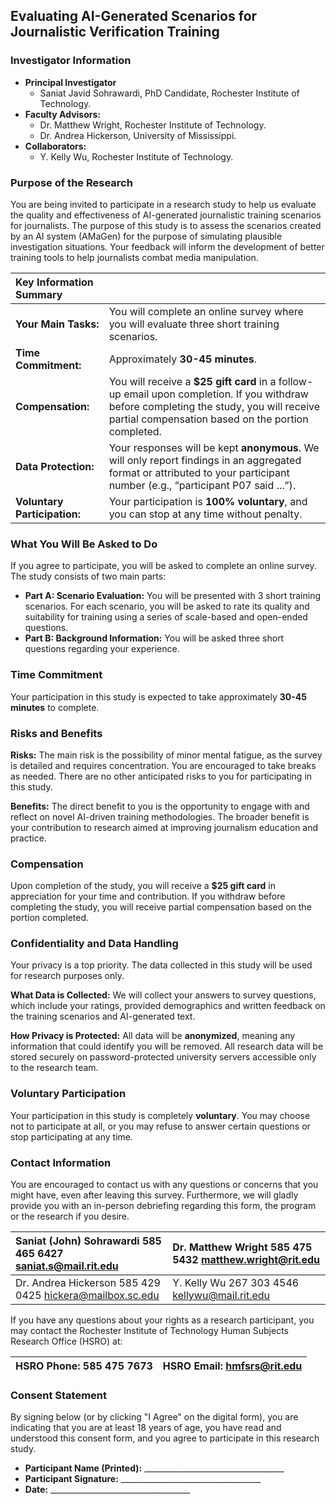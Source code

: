 ## Evaluating AI-Generated Scenarios for Journalistic Verification Training

### Investigator Information

* **Principal Investigator**  
  * Saniat Javid Sohrawardi, PhD Candidate, Rochester Institute of Technology.  
* **Faculty Advisors:**   
  * Dr. Matthew Wright, Rochester Institute of Technology.  
  * Dr. Andrea Hickerson, University of Mississippi.  
* **Collaborators:**  
  * Y. Kelly Wu, Rochester Institute of Technology.

### Purpose of the Research

You are being invited to participate in a research study to help us evaluate the quality and effectiveness of AI-generated journalistic training scenarios for journalists. The purpose of this study is to assess the scenarios created by an AI system (AMaGen) for the purpose of simulating plausible investigation situations. Your feedback will inform the development of better training tools to help journalists combat media manipulation.

| Key Information Summary |  |
| :---- | :---- |
| **Your Main Tasks:** | You will complete an online survey where you will evaluate three short training scenarios. |
| **Time Commitment:** | Approximately **30-45 minutes**. |
| **Compensation:** | You will receive a **$25 gift card** in a follow-up email upon completion. If you withdraw before completing the study, you will receive partial compensation based on the portion completed. |
| **Data Protection:** | Your responses will be kept **anonymous**. We will only report findings in an aggregated format or attributed to your participant number (e.g., “participant P07 said …”). |
| **Voluntary Participation:** | Your participation is **100% voluntary**, and you can stop at any time without penalty. |

### What You Will Be Asked to Do

If you agree to participate, you will be asked to complete an online survey. The study consists of two main parts:

* **Part A: Scenario Evaluation:** You will be presented with 3 short training scenarios. For each scenario, you will be asked to rate its quality and suitability for training using a series of scale-based and open-ended questions.  
* **Part B: Background Information:** You will be asked three short questions regarding your experience. 

### Time Commitment

Your participation in this study is expected to take approximately **30-45 minutes** to complete.

### Risks and Benefits

**Risks:** The main risk is the possibility of minor mental fatigue, as the survey is detailed and requires concentration. You are encouraged to take breaks as needed. There are no other anticipated risks to you for participating in this study.

**Benefits:** The direct benefit to you is the opportunity to engage with and reflect on novel AI-driven training methodologies. The broader benefit is your contribution to research aimed at improving journalism education and practice.

### Compensation

Upon completion of the study, you will receive a **$25 gift card** in appreciation for your time and contribution. If you withdraw before completing the study, you will receive partial compensation based on the portion completed.

### Confidentiality and Data Handling

Your privacy is a top priority. The data collected in this study will be used for research purposes only.

**What Data is Collected:** We will collect your answers to survey questions, which include your ratings, provided demographics and written feedback on the training scenarios and AI-generated text. 

**How Privacy is Protected:** All data will be **anonymized**, meaning any information that could identify you will be removed. All research data will be stored securely on password-protected university servers accessible only to the research team.

### Voluntary Participation

Your participation in this study is completely **voluntary**. You may choose not to participate at all, or you may refuse to answer certain questions or stop participating at any time.

### Contact Information

You are encouraged to contact us with any questions or concerns that you might have, even after leaving this survey. Furthermore, we will gladly provide you with an in-person debriefing regarding this form, the program or the research if you desire. 

| Saniat (John) Sohrawardi 585 465 6427 [saniat.s@mail.rit.edu](mailto:saniat.s@mail.rit.edu) | Dr. Matthew Wright 585 475 5432 [matthew.wright@rit.edu](mailto:matthew.wright@rit.edu)  |
| :---- | :---- |
| Dr. Andrea Hickerson 585 429 0425 [hickera@mailbox.sc.edu](mailto:hickera@mailbox.sc.edu) | Y. Kelly Wu 267 303 4546 [kellywu@mail.rit.edu](mailto:kellywu@mail.rit.edu)  |

If you have any questions about your rights as a research participant, you may contact the Rochester Institute of Technology Human Subjects Research Office (HSRO) at:

| HSRO Phone: 585 475 7673 | HSRO Email: [hmfsrs@rit.edu](mailto:hmfsrs@rit.edu) |
| :---- | :---- |

### Consent Statement

By signing below (or by clicking "I Agree" on the digital form), you are indicating that you are at least 18 years of age, you have read and understood this consent form, and you agree to participate in this research study.

- **Participant Name (Printed):** 	\_\_\_\_\_\_\_\_\_\_\_\_\_\_\_\_\_\_\_\_\_\_\_\_\_\_\_\_\_\_\_\_\_\_\_  
- **Participant Signature:** 		\_\_\_\_\_\_\_\_\_\_\_\_\_\_\_\_\_\_\_\_\_\_\_\_\_\_\_\_\_\_\_\_\_\_\_  
- **Date:** 					\_\_\_\_\_\_\_\_\_\_\_\_\_\_\_\_\_\_\_\_\_\_\_\_\_\_\_\_\_\_\_\_\_\_\_